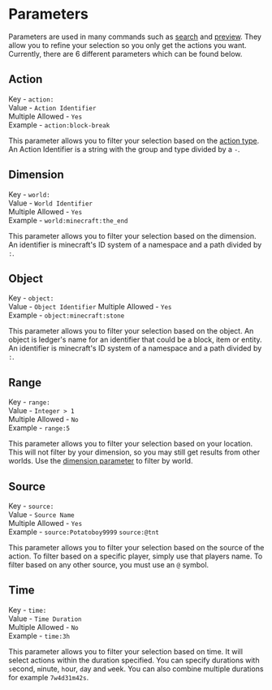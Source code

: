 # Parameters
Parameters are used in many commands such as [search](commands/search.md) and [preview](commands/preview.md).
They allow you to refine your selection so you only get the actions you want.
Currently, there are 6 different parameters which can be found below.

## Action
Key - `action:`  
Value - `Action Identifier`  
Multiple Allowed - `Yes`  
Example - `action:block-break`

This parameter allows you to filter your selection based on the [action type](actions.md).
An Action Identifier is a string with the group and type divided by a `-`.

## Dimension
Key - `world:`  
Value - `World Identifier`  
Multiple Allowed - `Yes`  
Example - `world:minecraft:the_end`

This parameter allows you to filter your selection based on the dimension.
An identifier is minecraft's ID system of a namespace and a path divided by `:`.

## Object
Key - `object:`  
Value - `Object Identifier`
Multiple Allowed - `Yes`  
Example - `object:minecraft:stone`

This parameter allows you to filter your selection based on the object.
An object is ledger's name for an identifier that could be a block, item or entity.
An identifier is minecraft's ID system of a namespace and a path divided by `:`.

## Range
Key - `range:`  
Value - `Integer > 1`  
Multiple Allowed - `No`  
Example - `range:5`

This parameter allows you to filter your selection based on your location.
This will not filter by your dimension, so you may still get results from other worlds.
Use the [dimension parameter](#dimension) to filter by world.

## Source
Key - `source:`  
Value - `Source Name`  
Multiple Allowed - `Yes`  
Example - `source:Potatoboy9999` `source:@tnt`

This parameter allows you to filter your selection based on the source of the action.
To filter based on a specific player, simply use that players name.
To filter based on any other source, you must use an `@` symbol.

## Time
Key - `time:`  
Value - `Time Duration`  
Multiple Allowed - `No`  
Example - `time:3h`

This parameter allows you to filter your selection based on time.
It will select actions within the duration specified.
You can specify durations with `s`econd, `m`inute, `h`our, `d`ay and `w`eek.
You can also combine multiple durations for example `7w4d31m42s`.